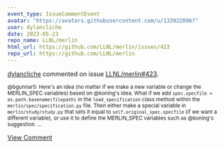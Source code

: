 ```yaml
---
event_type: IssueCommentEvent
avatar: "https://avatars.githubusercontent.com/u/133922096?"
user: dylancliche
date: 2023-05-23
repo_name: LLNL/merlin
html_url: https://github.com/LLNL/merlin/issues/423
repo_url: https://github.com/LLNL/merlin
---
```


<a href='https://github.com/dylancliche' target='_blank'>dylancliche</a> commented on issue <a href='https://github.com/LLNL/merlin/issues/423' target='_blank'>LLNL/merlin#423</a>.

<small>@bgunnar5: Here's an idea (no matter if we make a new variable or change the MERLIN_SPEC variables) based on @koning's idea. What if we add `spec.specfile = os.path.basename(filepath)` in the `load_specification` class method within the `merlin/spec/specification.py` file. Then either make a special variable in `merlin/study/study.py` that sets it equal to `self.original_spec.specfile` (if we want a different variable), or use it to define the MERLIN_SPEC variables such as @koning's suggestion....</small>

<a href='https://github.com/LLNL/merlin/issues/423' target='_blank'>View Comment</a>